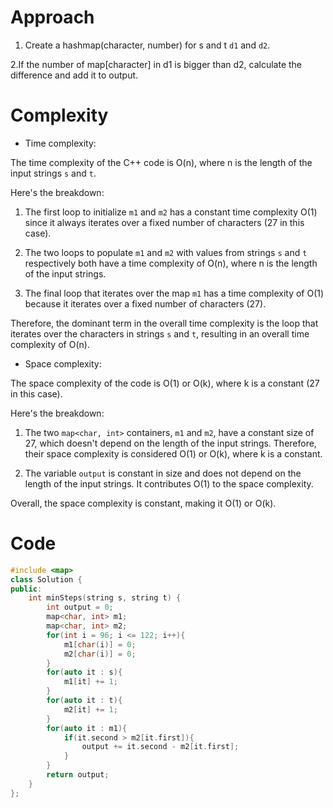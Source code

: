 # Approach
<!-- Describe your approach to solving the problem. -->
1. Create a hashmap(character, number) for s and t ```d1``` and ```d2```.

2.If the number of map[character] in d1 is bigger than d2, calculate the difference and add it to output.

# Complexity

- Time complexity:
<!-- Add your time complexity here, e.g. $$O(n)$$ -->
The time complexity of the C++ code is O(n), where n is the length of the input strings `s` and `t`.

Here's the breakdown:

1. The first loop to initialize `m1` and `m2` has a constant time complexity O(1) since it always iterates over a fixed number of characters (27 in this case).

2. The two loops to populate `m1` and `m2` with values from strings `s` and `t` respectively both have a time complexity of O(n), where n is the length of the input strings.

3. The final loop that iterates over the map `m1` has a time complexity of O(1) because it iterates over a fixed number of characters (27).

Therefore, the dominant term in the overall time complexity is the loop that iterates over the characters in strings `s` and `t`, resulting in an overall time complexity of O(n).

- Space complexity:
<!-- Add your space complexity here, e.g. $$O(n)$$ -->
The space complexity of the code is O(1) or O(k), where k is a constant (27 in this case).

Here's the breakdown:

1. The two `map<char, int>` containers, `m1` and `m2`, have a constant size of 27, which doesn't depend on the length of the input strings. Therefore, their space complexity is considered O(1) or O(k), where k is a constant.

2. The variable `output` is constant in size and does not depend on the length of the input strings. It contributes O(1) to the space complexity.

Overall, the space complexity is constant, making it O(1) or O(k).

# Code

```C++ []
#include <map>
class Solution {
public:
    int minSteps(string s, string t) {
        int output = 0;
        map<char, int> m1;
        map<char, int> m2;
        for(int i = 96; i <= 122; i++){
            m1[char(i)] = 0;
            m2[char(i)] = 0;
        }
        for(auto it : s){
            m1[it] += 1;
        }
        for(auto it : t){
            m2[it] += 1;
        }
        for(auto it : m1){
            if(it.second > m2[it.first]){
                output += it.second - m2[it.first];
            }
        }
        return output;
    }
};
```
